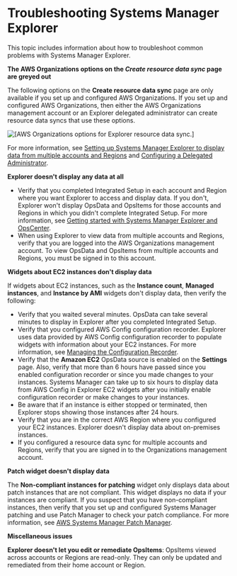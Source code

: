 # Troubleshooting Systems Manager Explorer<a name="Explorer-troubleshooting"></a>

This topic includes information about how to troubleshoot common problems with Systems Manager Explorer\.

 **The AWS Organizations options on the *Create resource data sync* page are greyed out** 

The following options on the **Create resource data sync** page are only available if you set up and configured AWS Organizations\. If you set up and configured AWS Organizations, then either the AWS Organizations management account or an Explorer delegated administrator can create resource data syncs that use these options\. 

![\[AWS Organizations options for Explorer resource data sync.\]](http://docs.aws.amazon.com/systems-manager/latest/userguide/images/explorer-delegated-administration-2.png)

For more information, see [Setting up Systems Manager Explorer to display data from multiple accounts and Regions](Explorer-resource-data-sync.md) and [Configuring a Delegated Administrator](Explorer-setup-delegated-administrator.md)\.

 **Explorer doesn't display any data at all** 
+ Verify that you completed Integrated Setup in each account and Region where you want Explorer to access and display data\. If you don't, Explorer won't display OpsData and OpsItems for those accounts and Regions in which you didn't complete Integrated Setup\. For more information, see [Getting started with Systems Manager Explorer and OpsCenter](Explorer-setup.md)\.
+ When using Explorer to view data from multiple accounts and Regions, verify that you are logged into the AWS Organizations management account\. To view OpsData and OpsItems from multiple accounts and Regions, you must be signed in to this account\.

 **Widgets about EC2 instances don't display data** 

If widgets about EC2 instances, such as the **Instance count**, **Managed instances**, and **Instance by AMI** widgets don't display data, then verify the following:
+ Verify that you waited several minutes\. OpsData can take several minutes to display in Explorer after you completed Integrated Setup\.
+ Verify that you configured AWS Config configuration recorder\. Explorer uses data provided by AWS Config configuration recorder to populate widgets with information about your EC2 instances\. For more information, see [Managing the Configuration Recorder](https://docs.aws.amazon.com/config/latest/developerguide/stop-start-recorder.html)\.
+ Verify that the **Amazon EC2** OpsData source is enabled on the **Settings** page\. Also, verify that more than 6 hours have passed since you enabled configuration recorder or since you made changes to your instances\. Systems Manager can take up to six hours to display data from AWS Config in Explorer EC2 widgets after you initially enable configuration recorder or make changes to your instances\.
+ Be aware that if an instance is either stopped or terminated, then Explorer stops showing those instances after 24 hours\.
+ Verify that you are in the correct AWS Region where you configured your EC2 instances\. Explorer doesn't display data about on\-premises instances\.
+ If you configured a resource data sync for multiple accounts and Regions, verify that you are signed in to the Organizations management account\. 

 **Patch widget doesn't display data** 

The **Non\-compliant instances for patching** widget only displays data about patch instances that are not compliant\. This widget displays no data if your instances are compliant\. If you suspect that you have non\-compliant instances, then verify that you set up and configured Systems Manager patching and use Patch Manager to check your patch compliance\. For more information, see [AWS Systems Manager Patch Manager](systems-manager-patch.md)\.

 **Miscellaneous issues** 

**Explorer doesn't let you edit or remediate OpsItems**: OpsItems viewed across accounts or Regions are read\-only\. They can only be updated and remediated from their home account or Region\.